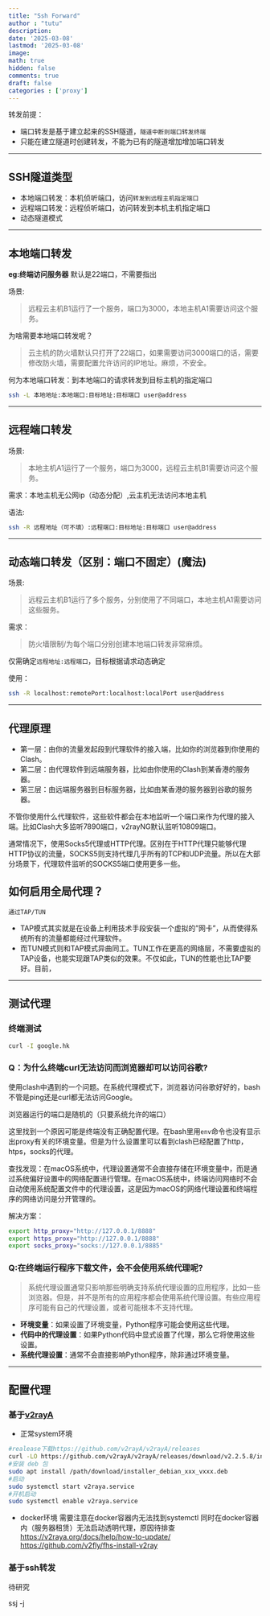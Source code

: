 ```yaml
---
title: "Ssh Forward"
author : "tutu"
description:
date: '2025-03-08'
lastmod: '2025-03-08'
image:
math: true
hidden: false
comments: true
draft: false
categories : ['proxy']
---
```


转发前提：
- 端口转发是基于建立起来的SSH隧道，`隧道中断则端口转发终端`
- 只能在建立隧道时创建转发，不能为已有的隧道增加增加端口转发

---
## SSH隧道类型

- 本地端口转发：本机侦听端口，访问`转发到远程主机指定端口`
- 远程端口转发：远程侦听端口，访问转发到本机主机指定端口
- 动态隧道模式
---
## 本地端口转发

**eg:终端访问服务器**
默认是22端口，不需要指出

场景:
> 远程云主机B1运行了一个服务，端口为3000，本地主机A1需要访问这个服务。

为啥需要本地端口转发呢？

> 云主机的防火墙默认只打开了22端口，如果需要访问3000端口的话，需要修改防火墙，需要配置允许访问的IP地址。麻烦，不安全。

何为本地端口转发：到本地端口的请求转发到目标主机的指定端口

```bash
ssh -L 本地地址:本地端口:目标地址:目标端口 user@address
```

---
## 远程端口转发

场景:
> 本地主机A1运行了一个服务，端口为3000，远程云主机B1需要访问这个服务。

需求：本地主机无公网ip（动态分配）,云主机无法访问本地主机

语法:
```bash
ssh -R 远程地址（可不填）:远程端口:目标地址:目标端口 user@address
```

---
## 动态端口转发（区别：端口不固定）(魔法)

场景:
> 远程云主机B1运行了多个服务，分别使用了不同端口，本地主机A1需要访问这些服务。

需求：
> 防火墙限制/为每个端口分别创建本地端口转发非常麻烦。

仅需确定`远程地址:远程端口`，目标根据请求动态确定

使用：
```bash
ssh -R localhost:remotePort:localhost:localPort user@address
```


---
## 代理原理

- 第一层：由你的流量发起段到代理软件的接入端，比如你的浏览器到你使用的Clash。
- 第二层：由代理软件到远端服务器，比如由你使用的Clash到某香港的服务器。
- 第三层：由远端服务器到目标服务器，比如由某香港的服务器到谷歌的服务器。

不管你使用什么代理软件，这些软件都会在本地监听一个端口来作为代理的接入端。比如Clash大多监听7890端口，v2rayNG默认监听10809端口。

通常情况下，使用Socks5代理或HTTP代理。区别在于HTTP代理只能够代理HTTP协议的流量，SOCKS5则支持代理几乎所有的TCP和UDP流量。所以在大部分场景下，代理软件监听的SOCKS5端口使用更多一些。

## 如何启用全局代理？

`通过TAP/TUN`

- TAP模式其实就是在设备上利用技术手段安装一个虚拟的”网卡”，从而使得系统所有的流量都能经过代理软件。
- 而TUN模式则和TAP模式异曲同工。TUN工作在更高的网络层，不需要虚拟的TAP设备，也能实现跟TAP类似的效果。不仅如此，TUN的性能也比TAP要好。目前，



---
## 测试代理

### 终端测试

```bash
curl -I google.hk
```
### Q：为什么终端curl无法访问而浏览器却可以访问谷歌?

使用clash中遇到的一个问题。在系统代理模式下，浏览器访问谷歌好好的，bash不管是ping还是curl都无法访问Google。

浏览器运行的端口是随机的（只要系统允许的端口）

这里找到一个原因可能是终端没有正确配置代理。在bash里用`env`命令也没有显示出proxy有关的环境变量。但是为什么设置里可以看到clash已经配置了http，htps，socks的代理。

查找发现：在macOS系统中，代理设置通常不会直接存储在环境变量中，而是通过系统偏好设置中的网络配置进行管理。在macOS系统中，终端访问网络时不会自动使用系统配置文件中的代理设置，这是因为macOS的网络代理设置和终端程序的网络访问是分开管理的。

解决方案：
```bash
export http_proxy="http://127.0.0.1/8888"
export https_proxy="http://127.0.0.1/8888"
export socks_proxy="socks://127.0.0.1/8885"
```

### Q:在终端运行程序下载文件，会不会使用系统代理呢?

>系统代理设置通常只影响那些明确支持系统代理设置的应用程序，比如一些浏览器。但是，并不是所有的应用程序都会使用系统代理设置。有些应用程序可能有自己的代理设置，或者可能根本不支持代理。

- **环境变量**：如果设置了环境变量，Python程序可能会使用这些代理。
- **代码中的代理设置**：如果Python代码中显式设置了代理，那么它将使用这些设置。
- **系统代理设置**：通常不会直接影响Python程序，除非通过环境变量。

---

## 配置代理
### 基于[v2rayA](https://v2raya.org/)
- 正常system环境
```bash
#realease下载https://github.com/v2rayA/v2rayA/releases
curl -LO https://github.com/v2rayA/v2rayA/releases/download/v2.2.5.8/installer_debian_x64_2.2.5.8.deb
#安装 deb 包
sudo apt install /path/download/installer_debian_xxx_vxxx.deb
#启动
sudo systemctl start v2raya.service
#开机启动
sudo systemctl enable v2raya.service
```
- docker环境
需要注意在docker容器内无法找到systemctl
同时在docker容器内（服务器租赁）无法启动透明代理，原因待排查
https://v2raya.org/docs/help/how-to-update/
https://github.com/v2fly/fhs-install-v2ray
### 基于ssh转发

待研究

ssj -j